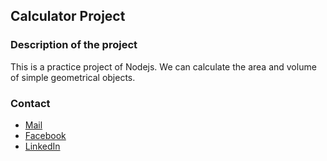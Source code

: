 ## Calculator Project

### Description of the project
<p>
    This is a practice project of Nodejs. We can calculate the area and volume of simple geometrical objects.
</p>

### Contact
- [Mail](tanzirulislam025@gmail.com)
- [Facebook](https://www.facebook.com/tanzirul.shanto)
- [LinkedIn](#)